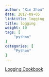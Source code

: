 ```yaml
---
author: "Xin Zhou"
date: 2017-09-05
linktitle: logging
title: logging
weight: 10
tags: [
    "python"
]
categories: [
    "Python"
]
---
```

[Logging Cookbook](https://docs.python.org/3/howto/logging-cookbook.html)